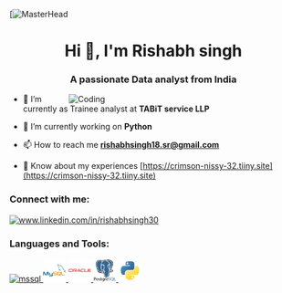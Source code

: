 [![MasterHead](https://t3.ftcdn.net/jpg/07/11/26/60/360_F_711266053_vk4mgNhKyUXqFgxEuQ8xOQkKQ03fg7Vj.jpg)
<h1 align="center">Hi 👋, I'm Rishabh singh</h1>
<h3 align="center">A passionate Data analyst from India</h3>
<img align="right" alt="Coding" width="400" src="https://cdn.vectorstock.com/i/1000v/54/87/man-data-analyst-stylized-cartoon-concept-vector-50845487.jpg">


- 🔭 I’m currently as Trainee analyst at **TABiT service LLP**

- 🌱 I’m currently working on  **Python**

- 📫 How to reach me **rishabhsingh18.sr@gmail.com**

- 📄 Know about my experiences [https://crimson-nissy-32.tiiny.site](https://crimson-nissy-32.tiiny.site)

<h3 align="left">Connect with me:</h3>
<p align="left">
<a href="https://linkedin.com/in/www.linkedin.com/in/rishabhsingh30" target="blank"><img align="center" src="https://raw.githubusercontent.com/rahuldkjain/github-profile-readme-generator/master/src/images/icons/Social/linked-in-alt.svg" alt="www.linkedin.com/in/rishabhsingh30" height="30" width="40" /></a>
</p>

<h3 align="left">Languages and Tools:</h3>
<p align="left"> <a href="https://www.microsoft.com/en-us/sql-server" target="_blank" rel="noreferrer"> <img src="https://www.svgrepo.com/show/303229/microsoft-sql-server-logo.svg" alt="mssql" width="40" height="40"/> </a> <a href="https://www.mysql.com/" target="_blank" rel="noreferrer"> <img src="https://raw.githubusercontent.com/devicons/devicon/master/icons/mysql/mysql-original-wordmark.svg" alt="mysql" width="40" height="40"/> </a> <a href="https://www.oracle.com/" target="_blank" rel="noreferrer"> <img src="https://raw.githubusercontent.com/devicons/devicon/master/icons/oracle/oracle-original.svg" alt="oracle" width="40" height="40"/> </a> <a href="https://www.postgresql.org" target="_blank" rel="noreferrer"> <img src="https://raw.githubusercontent.com/devicons/devicon/master/icons/postgresql/postgresql-original-wordmark.svg" alt="postgresql" width="40" height="40"/> </a> <a href="https://www.python.org" target="_blank" rel="noreferrer"> <img src="https://raw.githubusercontent.com/devicons/devicon/master/icons/python/python-original.svg" alt="python" width="40" height="40"/> </a> </p>


